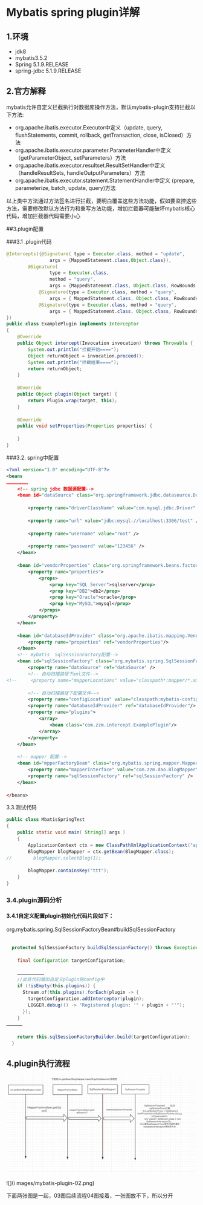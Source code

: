 # Mybatis spring plugin详解

## 1.环境

- jdk8
- mybatis3.5.2
- Spring 5.1.9.RELEASE
- spring-jdbc 5.1.9.RELEASE

## 2.官方解释

mybatis允许自定义拦截执行对数据库操作方法，默认mybatis-plugin支持拦截以下方法:

- org.apache.ibatis.executor.Executor中定义（update, query, flushStatements, commit, rollback, getTransaction, close, isClosed）方法
- org.apache.ibatis.executor.parameter.ParameterHandler中定义（getParameterObject, setParameters）方法
- org.apache.ibatis.executor.resultset.ResultSetHandler中定义（handleResultSets, handleOutputParameters）方法
- org.apache.ibatis.executor.statement.StatementHandler中定义 (prepare, parameterize, batch, update, query)方法

以上类中方法通过方法签名进行拦截，要明白覆盖这些方法功能，假如要监控这些方法，需要修改默认方法行为和重写方法功能，增加拦截器可能破坏mybatis核心代码，增加拦截器代码需要小心

##3.plugin配置

###3.1 .plugin代码

```java
@Intercepts({@Signature( type = Executor.class, method = "update",
                args = {MappedStatement.class,Object.class}),
        @Signature(
                type = Executor.class,
                method = "query",
                args = {MappedStatement.class, Object.class, RowBounds.class, ResultHandler.class, CacheKey.class, BoundSql.class}),
            @Signature(type = Executor.class, method = "query",
                args = { MappedStatement.class, Object.class, RowBounds.class, ResultHandler.class }),
            @Signature(type = Executor.class, method = "query",
                args = { MappedStatement.class, Object.class, RowBounds.class, ResultHandler.class, CacheKey.class, BoundSql.class })
})
public class ExamplePlugin implements Interceptor
{
    @Override
    public Object intercept(Invocation invocation) throws Throwable {
        System.out.println("拦截开始====");
        Object returnObject = invocation.proceed();
        System.out.println("拦截结束====");
        return returnObject;
    }

    @Override
    public Object plugin(Object target) {
        return Plugin.wrap(target, this);
    }

    @Override
    public void setProperties(Properties properties) {

    }
}
```

###3.2. spring中配置

```xml
<?xml version="1.0" encoding="UTF-8"?>
<beans 
……………………
    <!-- spring jdbc 数据源配置-->
    <bean id="dataSource" class="org.springframework.jdbc.datasource.DriverManagerDataSource">

        <property name="driverClassName" value="com.mysql.jdbc.Driver" />

        <property name="url" value="jdbc:mysql://localhost:3306/test" />

        <property name="username" value="root" />

        <property name="password" value="123456" />
    </bean>

    <bean id="vendorProperties" class="org.springframework.beans.factory.config.PropertiesFactoryBean">
        <property name="properties">
            <props>
                <prop key="SQL Server">sqlserver</prop>
                <prop key="DB2">db2</prop>
                <prop key="Oracle">oracle</prop>
                <prop key="MySQL">mysql</prop>
            </props>
        </property>
    </bean>

    <bean id="databaseIdProvider" class="org.apache.ibatis.mapping.VendorDatabaseIdProvider">
        <property name="properties" ref="vendorProperties"/>
    </bean>
    <!-- mybatis  SqlSessionFactory配置-->
    <bean id="sqlSessionFactory" class="org.mybatis.spring.SqlSessionFactoryBean">
        <property name="dataSource" ref="dataSource" />
        <!-- 自动扫描路径下xml文件-->
<!--     <property name="mapperLocations" value="classpath*:mapper/*.xml" />-->

        <!-- 自动扫描路径下配置文件-->
        <property name="configLocation" value="classpath:mybatis-config.xml"/>
        <property name="databaseIdProvider" ref="databaseIdProvider"/>
        <property name="plugins">
            <array>
                <bean class="com.zzm.intercept.ExamplePlugin"/>
            </array>
        </property>
    </bean>

    <!-- mapper 配置-->
    <bean id="mpperFactoryBean" class="org.mybatis.spring.mapper.MapperFactoryBean">
        <property name="mapperInterface" value="com.zzm.dao.BlogMapper" />
        <property name="sqlSessionFactory" ref="sqlSessionFactory" />
    </bean>

</beans>
```

3.3.测试代码

```java
public class MbatisSpringTest
{
    public static void main( String[] args )
    {
        ApplicationContext ctx = new ClassPathXmlApplicationContext("application.xml");
        BlogMapper blogMapper = ctx.getBean(BlogMapper.class);
//        blogMapper.selectBlog(1);

        blogMapper.containsKey("ttt");
    }
}
```

### 3.4.plugin源码分析

#### 3.4.1自定义配置plugin初始化代码片段如下：

org.mybatis.spring.SqlSessionFactoryBean#buildSqlSessionFactory

```java

  protected SqlSessionFactory buildSqlSessionFactory() throws Exception {

    final Configuration targetConfiguration;

    …………………………
	//此处代码增加自定义plugin到config中
    if (!isEmpty(this.plugins)) {
      Stream.of(this.plugins).forEach(plugin -> {
        targetConfiguration.addInterceptor(plugin);
        LOGGER.debug(() -> "Registered plugin: '" + plugin + "'");
      });
    }
………………

    return this.sqlSessionFactoryBuilder.build(targetConfiguration);
  }


```

## 4.plugin执行流程

![mybatis-plugin-01](images/mybatis-plugin-01.png)

![](i
mages/mybatis-plugin-02.png)



下面两张图是一起，03图后续流程04图接着，一张图放不下，所以分开